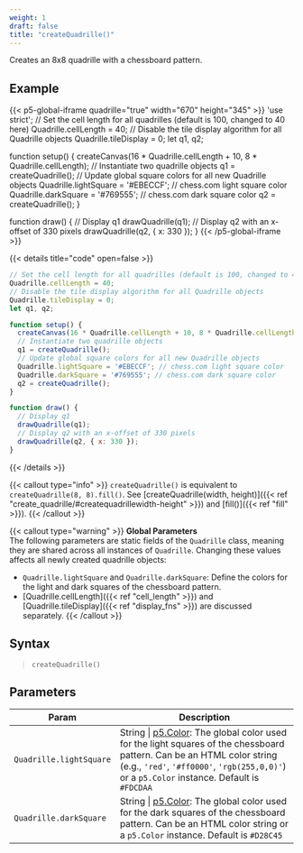 ```yaml
---
weight: 1  
draft: false  
title: "createQuadrille()"  
---
```


Creates an 8x8 quadrille with a chessboard pattern.

## Example

{{< p5-global-iframe quadrille="true" width="670" height="345" >}}
'use strict';
// Set the cell length for all quadrilles (default is 100, changed to 40 here)
Quadrille.cellLength = 40;
// Disable the tile display algorithm for all Quadrille objects
Quadrille.tileDisplay = 0;
let q1, q2;

function setup() {
  createCanvas(16 * Quadrille.cellLength + 10, 8 * Quadrille.cellLength);
  // Instantiate two quadrille objects
  q1 = createQuadrille();
  // Update global square colors for all new Quadrille objects
  Quadrille.lightSquare = '#EBECCF'; // chess.com light square color
  Quadrille.darkSquare = '#769555'; // chess.com dark square color
  q2 = createQuadrille();
}

function draw() {
  // Display q1
  drawQuadrille(q1);
  // Display q2 with an x-offset of 330 pixels
  drawQuadrille(q2, { x: 330 });
}
{{< /p5-global-iframe >}}

{{< details title="code" open=false >}}
```js
// Set the cell length for all quadrilles (default is 100, changed to 40 here)
Quadrille.cellLength = 40;
// Disable the tile display algorithm for all Quadrille objects
Quadrille.tileDisplay = 0;
let q1, q2;

function setup() {
  createCanvas(16 * Quadrille.cellLength + 10, 8 * Quadrille.cellLength);
  // Instantiate two quadrille objects
  q1 = createQuadrille();
  // Update global square colors for all new Quadrille objects
  Quadrille.lightSquare = '#EBECCF'; // chess.com light square color
  Quadrille.darkSquare = '#769555'; // chess.com dark square color
  q2 = createQuadrille();
}

function draw() {
  // Display q1
  drawQuadrille(q1);
  // Display q2 with an x-offset of 330 pixels
  drawQuadrille(q2, { x: 330 });
}
```
{{< /details >}}

{{< callout type="info" >}}
`createQuadrille()` is equivalent to `createQuadrille(8, 8).fill()`. See [createQuadrille(width, height)]({{< ref "create_quadrille/#createquadrillewidth-height" >}}) and [fill()]({{< ref "fill" >}}).
{{< /callout >}}

{{< callout type="warning" >}}
**Global Parameters**  
The following parameters are static fields of the `Quadrille` class, meaning they are shared across all instances of `Quadrille`. Changing these values affects all newly created quadrille objects:
- `Quadrille.lightSquare` and `Quadrille.darkSquare`: Define the colors for the light and dark squares of the chessboard pattern.
- [Quadrille.cellLength]({{< ref "cell_length" >}}) and [Quadrille.tileDisplay]({{< ref "display_fns" >}}) are discussed separately.
{{< /callout >}}

## Syntax

> `createQuadrille()`

## Parameters

| Param                 | Description                                                                                             |
|-----------------------|---------------------------------------------------------------------------------------------------------|
| `Quadrille.lightSquare` | String \| [p5.Color](https://p5js.org/reference/#/p5.Color): The global color used for the light squares of the chessboard pattern. Can be an HTML color string (e.g., `'red'`, `'#ff0000'`, `'rgb(255,0,0)'`) or a `p5.Color` instance. Default is `#FDCDAA` |
| `Quadrille.darkSquare`  | String \| [p5.Color](https://p5js.org/reference/#/p5.Color): The global color used for the dark squares of the chessboard pattern. Can be an HTML color string or a `p5.Color` instance. Default is `#D28C45` |